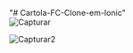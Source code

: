 "# Cartola-FC-Clone-em-Ionic"  
![Capturar](https://user-images.githubusercontent.com/46490801/66281946-ea490000-e893-11e9-9ea4-63e969edd437.PNG)

![Capturar2](https://user-images.githubusercontent.com/46490801/66281959-faf97600-e893-11e9-994c-d04eb2a7baf1.PNG)
